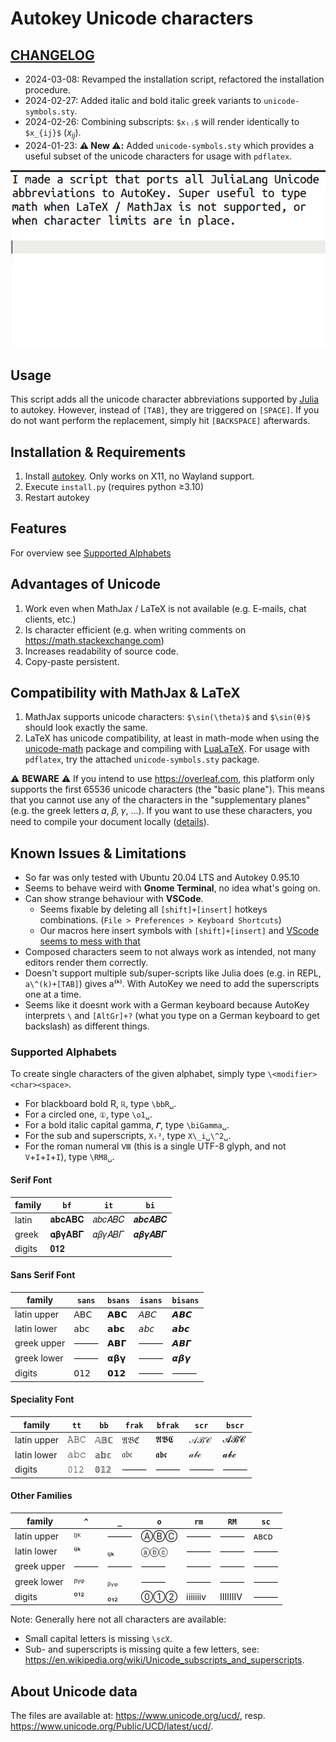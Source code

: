 # Autokey Unicode characters

## [CHANGELOG](CHANGELOG.md)

- 2024-03-08: Revamped the installation script, refactored the installation procedure.
- 2024-02-27: Added italic and bold italic greek variants  to `unicode-symbols.sty`.
- 2024-02-26: Combining subscripts: `$xᵢⱼ$` will render identically to `$x_{ij}$` ($x_{ij}$).
- 2024-01-23: **⚠️ New ⚠️:** Added `unicode-symbols.sty` which provides a useful subset of the unicode characters for usage with `pdflatex`.

![demo](demo.gif)

## Usage

This script adds all the unicode character abbreviations supported by [Julia](https://docs.julialang.org/en/v1/manual/unicode-input/#Unicode-Input) to autokey. However, instead of `[TAB]`, they are triggered on `[SPACE]`. If you do not want perform the replacement, simply hit `[BACKSPACE]` afterwards.

## Installation & Requirements

1. Install [autokey](https://github.com/autokey/autokey). Only works on X11, no Wayland support.
2. Execute `install.py` (requires python ≥3.10)
3. Restart autokey

## Features

For overview see [Supported Alphabets](#supported-alphabets)

## Advantages of Unicode

1. Work even when MathJax / LaTeX is not available (e.g. E-mails, chat clients, etc.)
2. Is character efficient (e.g. when writing comments on <https://math.stackexchange.com>)
3. Increases readability of source code.
4. Copy-paste persistent.

## Compatibility with MathJax & LaTeX

1. MathJax supports unicode characters: `$\sin(\theta)$` and `$\sin(θ)$` should look exactly the same.
2. LaTeX has unicode compatibility, at least in math-mode when using the [unicode-math](https://github.com/wspr/unicode-math) package and compiling with [LuaLaTeX](http://www.luatex.org/). For usage with `pdflatex`, try the attached `unicode-symbols.sty` package.

⚠️ **BEWARE** ⚠️ If you intend to use <https://overleaf.com>,
this platform only supports the first 65536 unicode characters
(the "basic plane"). This means that you cannot use any of the characters in the "supplementary planes"
(e.g. the greek letters 𝛼, 𝛽, 𝛾, …). If you want to use these characters, you need to compile your document locally
([details](https://www.overleaf.com/learn/how-to/What_file_encodings_and_line_endings_should_I_use%3F#Invalid/Unsupported_Characters)).

## Known Issues & Limitations

- So far was only tested with Ubuntu 20.04 LTS and Autokey 0.95.10
- Seems to behave weird with **Gnome Terminal**, no idea what's going on.
- Can show strange behaviour with **VSCode**.
  - Seems fixable by deleting all `[shift]+[insert]` hotkeys combinations. (`File > Preferences > Keyboard Shortcuts`)
  - Our macros here insert symbols with `[shift]+[insert]` and [VScode seems to mess with that](https://github.com/microsoft/vscode/issues/90637)
- Composed characters seem to not always work as intended, not many editors render them correctly.
- Doesn't support multiple sub/super-scripts like Julia does (e.g. in REPL, `a\^(k)+[TAB]`) gives a⁽ᵏ⁾. With AutoKey we need to add the superscripts one at a time.
- Seems like it doesnt work with a German keyboard because AutoKey interprets `\` and `[AltGr]+?` (what you type on a German keyboard to get backslash) as different things.

### Supported Alphabets

To create single characters of the given alphabet, simply type `\<modifier><char><space>`.

- For blackboard bold R, `ℝ`, type `\bbR␣`.
- For a circled one, `①`, type `\o1␣`.
- For a bold italic capital gamma, `𝜞`, type `\biGamma␣`.
- For the sub and superscripts, `Xᵢ²`, type `X\_i␣\^2␣`.
- For the roman numeral `Ⅷ` (this is a single UTF-8 glyph, and not `V`+`I`+`I`+`I`), type `\RM8␣`.

#### Serif Font

| family | `bf`   | `it`   | `bi`   |
|--------|--------|--------|--------|
| latin  | 𝐚𝐛𝐜𝐀𝐁𝐂 | 𝑎𝑏𝑐𝐴𝐵𝐶 | 𝒂𝒃𝒄𝑨𝑩𝑪 |
| greek  | 𝛂𝛃𝛄𝚨𝚩𝚪 | 𝛼𝛽𝛾𝛢𝛣𝛤 | 𝜶𝜷𝜸𝜜𝜝𝜞 |
| digits | 𝟎𝟏𝟐    |        |        |

#### Sans Serif Font

| family      | `sans` | `bsans` | `isans` | `bisans` |
|-------------|--------|---------|---------|----------|
| latin upper | 𝖠𝖡𝖢    | 𝗔𝗕𝗖     | 𝘈𝘉𝘊     | 𝘼𝘽𝘾      |
| latin lower | 𝖺𝖻𝖼    | 𝗮𝗯𝗰     | 𝘢𝘣𝘤     | 𝙖𝙗𝙘      |
| greek upper | ⸻      | 𝝖𝝗𝝘     | ⸻       | 𝞐𝞑𝞒      |
| greek lower | ⸻      | 𝝰𝝱𝝲     | ⸻       | 𝞪𝞫𝞬      |
| digits      | 𝟢𝟣𝟤    | 𝟬𝟭𝟮     | ⸻       | ⸻        |

#### Speciality Font

| family      | `tt` | `bb` | `frak` | `bfrak` | `scr` | `bscr` |
|-------------|------|------|--------|---------|-------|--------|
| latin upper | 𝙰𝙱𝙲  | 𝔸𝔹ℂ  | 𝔄𝔅ℭ    | 𝕬𝕭𝕮     | 𝒜ℬ𝒞   | 𝓐𝓑𝓒    |
| latin lower | 𝚊𝚋𝚌  | 𝕒𝕓𝕔  | 𝔞𝔟𝔠    | 𝖆𝖇𝖈     | 𝒶𝒷𝒸   | 𝓪𝓫𝓬    |
| digits      | 𝟶𝟷𝟸  | 𝟘𝟙𝟚  | ⸻      | ⸻       | ⸻     | ⸻      |

#### Other Families

| family      | `^` | `_` | `o` | `rm` | `RM` | `sc` |
|-------------|-----|-----|-----|------|------|------|
| latin upper | ᴵᴶᴷ | ⸻   | ⒶⒷⒸ | ⸻    | ⸻    | ᴀʙᴄᴅ |
| latin lower | ⁱʲᵏ | ᵢⱼₖ | ⓐⓑⓒ | ⸻    | ⸻    | ⸻    |
| greek upper | ⸻   | ⸻   | ⸻   | ⸻    | ⸻    | ⸻    |
| greek lower | ᵝᵞᵠ | ᵦᵧᵩ | ⸻   | ⸻    | ⸻    | ⸻    |
| digits      | ⁰¹² | ₀₁₂ | ⓪①② | ⅰⅱⅲⅳ | ⅠⅡⅢⅣ | ⸻    |

Note: Generally here not all characters are available:

- Small capital letters is missing `\scX`.
- Sub- and superscripts is missing quite a few letters, see: <https://en.wikipedia.org/wiki/Unicode_subscripts_and_superscripts>.

## About Unicode data

The files are available at: <https://www.unicode.org/ucd/>, resp. <https://www.unicode.org/Public/UCD/latest/ucd/>.
